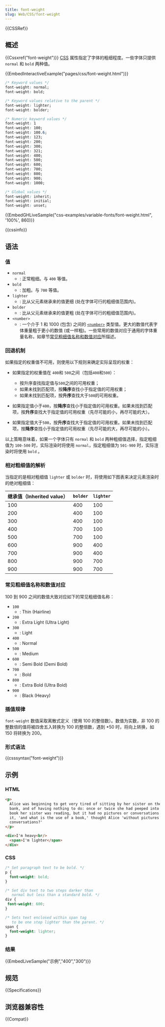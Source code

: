 ```yaml
---
title: font-weight
slug: Web/CSS/font-weight
---
```


{{CSSRef}}

## 概述

{{Cssxref("font-weight")}} [CSS](/zh-CN/docs/CSS) 属性指定了字体的粗细程度。一些字体只提供 `normal` 和 `bold` 两种值。

{{EmbedInteractiveExample("pages/css/font-weight.html")}}

```css
/* Keyword values */
font-weight: normal;
font-weight: bold;

/* Keyword values relative to the parent */
font-weight: lighter;
font-weight: bolder;

/* Numeric keyword values */
font-weight: 1
font-weight: 100;
font-weight: 100.6;
font-weight: 123;
font-weight: 200;
font-weight: 300;
font-weight: 321;
font-weight: 400;
font-weight: 500;
font-weight: 600;
font-weight: 700;
font-weight: 800;
font-weight: 900;
font-weight: 1000;

/* Global values */
font-weight: inherit;
font-weight: initial;
font-weight: unset;
```

{{EmbedGHLiveSample("css-examples/variable-fonts/font-weight.html", '100%', 860)}}

{{cssinfo}}

## 语法

### 值

- `normal`
  - : 正常粗细。与 `400` 等值。
- `bold`
  - : 加粗。与 `700` 等值。
- `lighter`
  - : 比从父元素继承来的值更细 (处在字体可行的粗细值范围内)。
- `bolder`
  - : 比从父元素继承来的值更粗 (处在字体可行的粗细值范围内)。
- `<number>`
  - : 一个介于 1 和 1000 (包含) 之间的 [`<number>`](/zh-CN/docs/Web/CSS/number) 类型值。更大的数值代表字体重量粗于更小的数值 (或一样粗)。一些常用的数值对应于通用的字体重量名称，如章节[常见粗细值名称和数值对应](#常见粗细值名称和数值对应)所描述。

### 回退机制

如果指定的权重值不可用，则使用以下规则来确定实际呈现的权重：

- 如果指定的权重值在 `400`和 `500`之间（包括`400`和`500`）：

  - 按升序查找指定值与`500`之间的可用权重；
  - 如果未找到匹配项，按**降序**查找小于指定值的可用权重；
  - 如果未找到匹配项，按**升序**查找大于`500`的可用权重。

- 如果指定值小于`400`，按**降序**查找小于指定值的可用权重。如果未找到匹配项，按**升序**查找大于指定值的可用权重（先尽可能的小，再尽可能的大）。
- 如果指定值大于`500`，按**升序**查找大于指定值的可用权重。如果未找到匹配项，按**降序**查找小于指定值的可用权重（先尽可能的大，再尽可能的小）。

以上策略意味着，如果一个字体只有 `normal` 和 `bold` 两种粗细值选择，指定粗细值为 `100-500` 时，实际渲染时将使用 `normal`，指定粗细值为 `501-900` 时，实际渲染时将使用 `bold` 。

### 相对粗细值的解析

当指定的是相对粗细值 `lighter` 或 `bolder` 时，将使用如下图表来决定元素渲染时的绝对粗细值：

| 继承值（Inherited value） | `bolder` | `lighter` |
| ------------------------- | -------- | --------- |
| 100                       | 400      | 100       |
| 200                       | 400      | 100       |
| 300                       | 400      | 100       |
| 400                       | 700      | 100       |
| 500                       | 700      | 100       |
| 600                       | 900      | 400       |
| 700                       | 900      | 400       |
| 800                       | 900      | 700       |
| 900                       | 900      | 700       |

### 常见粗细值名称和数值对应

100 到 900 之间的数值大致对应如下的常见粗细值名称：

- `100`
  - : Thin (Hairline)
- `200`
  - : Extra Light (Ultra Light)
- `300`
  - : Light
- `400`
  - : Normal
- `500`
  - : Medium
- `600`
  - : Semi Bold (Demi Bold)
- `700`
  - : Bold
- `800`
  - : Extra Bold (Ultra Bold)
- `900`
  - : Black (Heavy)

### 插值规律

`font-weight` 数值采取离散式定义（使用 100 的整倍数）。数值为实数，非 100 的整数倍的值将被四舍五入转换为 100 的整倍数，遇到 \*50 时，将向上转换，如 150 将转换为 200。

### 形式语法

{{csssyntax("font-weight")}}

## 示例

### HTML

```html
<p>
  Alice was beginning to get very tired of sitting by her sister on the
  bank, and of having nothing to do: once or twice she had peeped into the
  book her sister was reading, but it had no pictures or conversations in
  it, 'and what is the use of a book,' thought Alice 'without pictures or
  conversations?'
</p>

<div>I'm heavy<br/>
  <span>I'm lighter</span>
</div>
```

### CSS

```css
/* Set paragraph text to be bold. */
p {
  font-weight: bold;
}

/* Set div text to two steps darker than
   normal but less than a standard bold. */
div {
 font-weight: 600;
}

/* Sets text enclosed within span tag
   to be one step lighter than the parent. */
span {
  font-weight: lighter;
}
```

### 结果

{{EmbedLiveSample("示例","400","300")}}

## 规范

{{Specifications}}

## 浏览器兼容性

{{Compat}}
